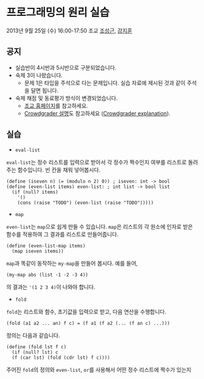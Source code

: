 # 프로그래밍의 원리 실습 #

2013년 9월 25일 (수) 16:00-17:50
조교 [조성근](http://ropas.snu.ac.kr/~skcho), [강지훈](http://ropas.snu.ac.kr/~jhkang)

## 공지 ##

* 실습반이 4시반과 5시반으로 구분되었습니다.
* 숙제 3이 나왔습니다.
  + 문제 1은 타입을 주석으로 다는 문제입니다. 실습 자료에 제시된 것과
    같이 주석을 달면 됩니다.
* 숙제 채점 및 동료평가 방식이 변경되었습니다.
  + [조교 홈페이지](http://ropas.snu.ac.kr/~ta/4190.210/13/)를
    참고하세요.
  + [Crowdgrader 설명](https://github.com/lunaticas/pp-material/blob/master/crowdgrader/crowdgrader.md)도
    참고하세요 ([Crowdgrader explanation](https://github.com/lunaticas/pp-material/blob/master/crowdgrader/crowdgrader_en.md)).

## 실습 ##

* ```eval-list```

```eval-list```는 정수 리스트를 입력으로 받아서 각 정수가 짝수인지
여부를 리스트로 돌려주는 함수입니다.  빈 칸을 채워 넣어봅시다.

```racket
(define (iseven n) (= (modulo n 2) 0)) ; iseven: int -> bool
(define (even-list items) even-list: ; int list -> bool list
  (if (null? items)
    '()
    (cons (raise "TODO") (even-list (raise "TODO")))))
```

* ```map```

```even-list```는 ```map```으로 쉽게 만들 수 있습니다. ```map```은
리스트의 각 원소에 인자로 받은 함수를 적용하여 그 결과를 리스트로
만들어줍니다.

```racket
(define (even-list-map items)
  (map iseven items))
```

```map```과 똑같이 동작하는 ```my-map```을 만들어 봅시다. 예를 들어,

```racket
(my-map abs (list -1 -2 -3 4))
```

의 결과는 ```'(1 2 3 4)```이 나와야 합니다.

* ```fold```

```fold```는 리스트와 함수, 초기값을 입력으로 받고, 다음 연산을
수행합니다.

```racket
(fold (a1 a2 ... an) f c) = (f a1 (f a2 (... (f an c) ...)))
```

정의는 다음과 같습니다.

```racket
(define (fold lst f c)
  (if (null? lst) c
  (f (car lst) (fold (cdr lst) f c))))
```

주어진 ```fold```의 정의와 ```even-list```, ```or```를 사용해서 어떤
정수 리스트에 짝수가 있는지
